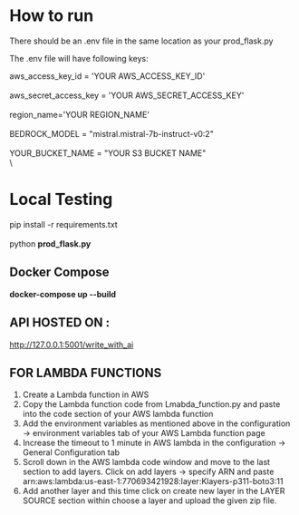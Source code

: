 # How to run
There should be an .env file in the same location as your prod_flask.py

The .env file will have following keys:

aws_access_key_id = 'YOUR AWS_ACCESS_KEY_ID' \
\
aws_secret_access_key = 'YOUR AWS_SECRET_ACCESS_KEY' \
\
region_name='YOUR REGION_NAME' \
\
BEDROCK_MODEL = "mistral.mistral-7b-instruct-v0:2" \
\
YOUR_BUCKET_NAME = "YOUR S3 BUCKET NAME" \
\


# Local Testing
pip install -r requirements.txt \
\
python **prod_flask.py**


## Docker Compose

**docker-compose up --build**

## API HOSTED ON :

http://127.0.0.1:5001/write_with_ai

## FOR LAMBDA FUNCTIONS
1. Create a Lambda function in AWS
2. Copy the Lambda function code from Lmabda_function.py and paste into the code section of your AWS lambda function
3. Add the environment variables as mentioned above in the configuration -> environment variables tab of your AWS Lambda function page
4. Increase the timeout to 1 minute in AWS lambda in the configuration -> General Configuration tab
5. Scroll down in the AWS lambda code window and move to the last section to add layers. Click on add layers -> specify ARN and paste arn:aws:lambda:us-east-1:770693421928:layer:Klayers-p311-boto3:11
6. Add another layer and this time click on create new layer in the LAYER SOURCE section within choose a layer and upload the given zip file.
